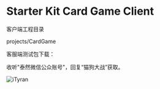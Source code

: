# Starter Kit Card Game Client

客户端工程目录

projects/CardGame

客服端测试包下载：

收听"泰然微信公众账号"，回复“猫狗大战”获取。

![iTyran](http://www.ityran.com/wp-content/uploads/2013/06/qrcode_for_gh_312db0974be6_430-150x150.jpg)